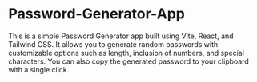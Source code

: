 # Password-Generator-App
This is a simple Password Generator app built using Vite, React, and Tailwind CSS. It allows you to generate random passwords with customizable options such as length, inclusion of numbers, and special characters. You can also copy the generated password to your clipboard with a single click.
